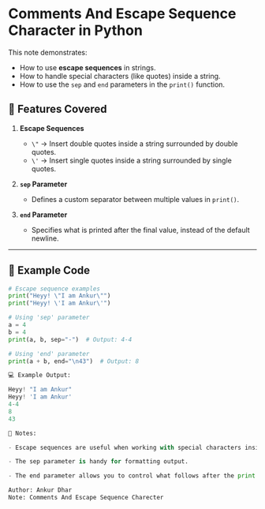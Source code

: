 # Comments And Escape Sequence Character in Python

This note demonstrates:
- How to use **escape sequences** in strings.
- How to handle special characters (like quotes) inside a string.
- How to use the `sep` and `end` parameters in the `print()` function.

## 📌 Features Covered

1. **Escape Sequences**
   - `\"` → Insert double quotes inside a string surrounded by double quotes.
   - `\'` → Insert single quotes inside a string surrounded by single quotes.

2. **`sep` Parameter**
   - Defines a custom separator between multiple values in `print()`.

3. **`end` Parameter**
   - Specifies what is printed after the final value, instead of the default newline.

---

## 📝 Example Code

```python
# Escape sequence examples
print("Heyy! \"I am Ankur\"")
print("Heyy! \'I am Ankur\'")

# Using 'sep' parameter
a = 4
b = 4
print(a, b, sep="-")  # Output: 4-4

# Using 'end' parameter
print(a + b, end="\n43")  # Output: 8

💻 Example Output:

Heyy! "I am Ankur"
Heyy! 'I am Ankur'
4-4
8
43

📖 Notes:

- Escape sequences are useful when working with special characters inside strings.

- The sep parameter is handy for formatting output.

- The end parameter allows you to control what follows after the print statement.

Author: Ankur Dhar
Note: Comments And Escape Sequence Charecter